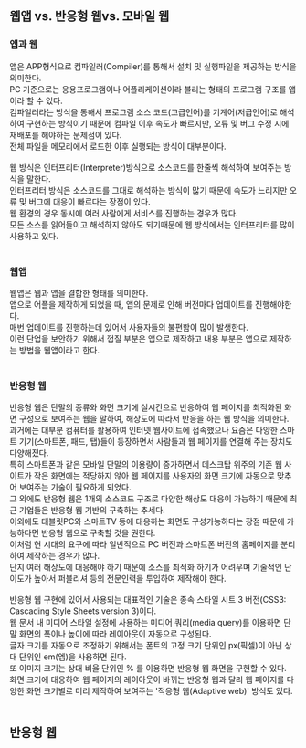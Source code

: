 <h2>웹앱 vs. 반응형 웹vs. 모바일 웹</h2>
<h3>앱과 웹</h3>
앱은 APP형식으로 컴파일러(Compiler)를 통해서 설치 및 실행파일을 제공하는 방식을 의미한다. <br>
PC 기준으로는 응용프로그램이나 어플리케이션이라 불리는 형태의 프로그램 구조를 앱이라 할 수 있다. <br>
컴파일러라는 방식을 통해서 프로그램 소스 코드(고급언어)를 기계어(저급언어)로 해석하여 구현하는 방식이기 때문에 컴파일 이후 속도가 빠르지만, 오류 및 버그 수정 시에 재배포를 해야하는 문제점이 있다. <br>
전체 파일을 메모리에서 로드한 이후 실행되는 방식이 대부분이다. <br>
<br>
웹 방식은 인터프리터(Interpreter)방식으로 소스코드를 한줄씩 해석하여 보여주는 방식을 말한다. <br>
인터프리터 방식은 소스코드를 그대로 해석하는 방식이 많기 때문에 속도가 느리지만 오류 및 버그에 대응이 빠르다는 장점이 있다. <br>
웹 환경의 경우 동시에 여러 사람에게 서비스를 진행하는 경우가 많다. <br>
모든 소스를 읽어들이고 해석하지 않아도 되기때문에 웹 방식에서는 인터프리터를 많이 사용하고 있다. <br>
<br>
<h3>웹앱</h3>
웹앱은 웹과 앱을 결합한 형태를 의미한다. <br>
앱으로 어플을 제작하게 되었을 때, 앱의 문제로 인해 버전마다 업데이트를 진행해야한다. <br>
매번 업데이트를 진행하는데 있어서 사용자들의 불편함이 많이 발생한다. <br>
이런 단업을 보안하기 위해서 껍질 부분은 앱으로 제작하고 내용 부분은 앱으로 제작하는 방법을 웹앱이라고 한다. <br>
<br>
<h3>반응형 웹</h3>
반응형 웹은 단말의 종류와 화면 크기에 실시간으로 반응하여 웹 페이지를 최적화된 화면 구성으로 보여주는 웹을 말하여, 해상도에 따라서 반응을 하는 웹 방식을 의미한다. <br>
과거에는 대부분 컴퓨터를 활용하여 인터넷 웹사이트에 접속했으나 요즘은 다양한 스마트 기기(스마트폰, 패드, 탭)들이 등장하면서 사람들과 웹 페이지를 연결해 주는 장치도 다양해졌다. <br>
특히 스마트폰과 같은 모바일 단말의 이용량이 증가하면서 데스크탑 위주의 기존 웹 사이트가 작은 화면에는 적당하지 않아 웹 페이지를 사용자의 화면 크기에 자동으로 맞추어 보여주는 기술이 필요하게 되었다. <br> 
그 외에도 반응형 웹은 1개의 소스코드 구조로 다양한 해상도 대응이 가능하기 때문에 최근 기업들은 반응형 웹 기반의 구축하는 추세다. <br>
이외에도 태블릿PC와 스마트TV 등에 대응하는 화면도 구성가능하다는 장점 때문에 가능하다면 반응형 웹으로 구축할 것을 권한다. <br>
이처럼 현 시대의 요구에 따라 일반적으로 PC 버전과 스마트폰 버전의 홈페이지를 분리하여 제작하는 경우가 많다. <br>
단지 여러 해상도에 대응해야 하기 때문에 소스를 최적화 하기가 어려우며 기술적인 난이도가 높아서 퍼블리셔 등의 전문인력을 투입하여 제작해야 한다. <br>
<br>
반응형 웹 구현에 있어서 사용되는 대표적인 기술은 종속 스타일 시트 3 버전(CSS3: Cascading Style Sheets version 3)이다. <br>
웹 문서 내 미디어 스타일 설정에 사용하는 미디어 쿼리(media query)를 이용하면 단말 화면의 폭이나 높이에 따라 레이아웃이 자동으로 구성된다. <br>
글자 크기를 자동으로 조정하기 위해서는 폰트의 고정 크기 단위인 px(픽셀)이 아닌 상대 단위인 em(엠)을 사용하면 된다. <br>
또 이미지 크기는 상대 비율 단위인 % 를 이용하면 반응형 웹 화면을 구현할 수 있다. <br>
화면 크기에 대응하여 웹 페이지의 레이아웃이 바뀌는 반응형 웹과 달리 웹 페이지를 다양한 화면 크기별로 미리 제작하여 보여주는 '적응형 웹(Adaptive web)' 방식도 있다. <br>
<br>
<h2>반응형 웹</h2>
